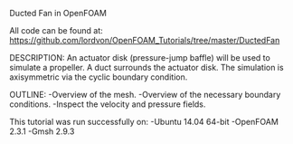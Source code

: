 Ducted Fan in OpenFOAM

All code can be found at: https://github.com/lordvon/OpenFOAM_Tutorials/tree/master/DuctedFan

DESCRIPTION:
An actuator disk (pressure-jump baffle) will be used to simulate a propeller. A duct surrounds the actuator disk. The simulation is axisymmetric via the cyclic boundary condition.

OUTLINE:
-Overview of the mesh.
-Overview of the necessary boundary conditions.
-Inspect the velocity and pressure fields.

This tutorial was run successfully on:
-Ubuntu 14.04 64-bit
-OpenFOAM 2.3.1
-Gmsh 2.9.3